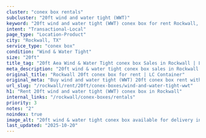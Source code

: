 ```yaml
---
cluster: "conex box rentals"
subcluster: "20ft wind and water tight (WWT)"
keyword: "20ft wind and water tight (WWT) conex box for rent Rockwall, TX"
intent: "Transactional-Local"
page_type: "Location-Product"
city: "Rockwall, TX"
service_type: "conex box"
condition: "Wind & Water Tight"
size: "20ft"
title_tag: "20ft Aea Wind & Water Tight conex box Sales in Rockwall | LC Container"
meta_description: "20ft wind & water tight conex box sales in Rockwall. Fast delivery, competitive pricing. Serving conex boxes area. Quote ID: QPD. Call (214) 524-4168 for your free quote today."
original_title: "Rockwall 20ft conex box for rent | LC Container"
original_meta: "Buy wind and water tight (WWT) 20ft conex box rent with local delivery in Rockwall, TX. LC Container — local Since 2003. Request a fast quote today."
url_slug: "/rockwall/rent/20ft/conex-boxes/wind-and-water-tight-wwt"
h1: "Rent 20ft wind and water tight (WWT) conex box in Rockwall"
internal_links: "/rockwall/conex-boxes/rentals"
priority: 3
notes: "2"
noindex: true
image_alt: "20ft wind & water tight conex box available for delivery in Rockwall"
last_updated: "2025-10-20"
---
```


<!-- TODO: Add unique city/inventory copy, images, and internal links here. -->
